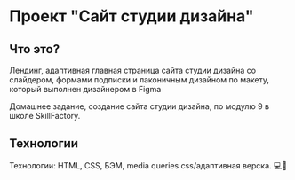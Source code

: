 # Проект "Сайт студии дизайна"

## Что это?
Лендинг, адаптивная главная страница сайта студии дизайна со слайдером, формами подписки и лаконичным дизайном по макету, который выполнен дизайнером в Figma <br>

Домашнее задание, создание сайта студии дизайна, по модулю 9 в школе SkillFactory.

## Технологии
Технологии: HTML, CSS, БЭМ, media queries css/адаптивная верска. 💻📔 <br>

